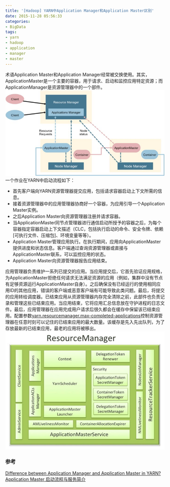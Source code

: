 ```yaml
---
title: '[Hadoop] YARN中Application Manager和Application Master区别'
date: 2015-11-28 05:56:33
categories: 
- BigData
tags: 
- yarn
- hadoop
- application
- manager
- master
---
```

术语Application Master和Application Manager经常被交换使用。其实，ApplicationMaster是一个主要的容器，用于请求、启动和监控应用特定资源；而ApplicationManager是资源管理器中的一个部件。
![[Hadoop] YARN中Application Manager和Application Master区别](/images/2015/11/0026uWfMgy71U5fKi7T91.jpg)
一个作业在YARN中启动流程如下：
- 首先客户端向YARN资源管理器提交应用，包括请求容器启动上下文所需的信息。
- 接着资源管理器中的应用管理器协商好一个容器，为应用引导一个Application Master实例。
- 之后Application Master向资源管理器注册并请求容器。
- 当ApplicationMaster同节点管理器进行通信启动所授予的容器之后，为每个容器指定容器启动上下文描述（CLC，包括执行启动的命令、安全令牌、依赖[可执行文件、压缩包]、环境变量等等）。
- Application Master管理应用执行。在执行期间，应用向ApplicationMaster提供进度和状态信息。客户端通过查询资源管理器或直接与ApplicationMaster联系，可以监控应用的状态。
- Application Master向资源管理器报告应用结束。

应用管理器负责维护一系列已提交的应用。当应用提交后，它首先验证应用规格，为ApplicationMaster拒绝任何请求无法满足资源的应用（例如，集群中没有节点有足够资源运行ApplicationMaster自身）。之后确保没有已经运行的使用相同应用ID的其他应用，错误的客户端或恶意客户端有可能导致此类问题。最后，将提交的应用转给调度器。已结束应用从资源管理器内存完全清除之前，此部件也负责记录和管理这些已结束应用。当应用结束，它将应用汇总信息放在守护进程的日志文件。最后，应用管理器在应用完成用户请求后很久都会在缓存中保留该已结束应用。配置参数[yarn.resourcemanager.max-completed-applications](http://hadoop.apache.org/docs/current/hadoop-yarn/hadoop-yarn-common/yarn-default.xml)控制资源管理器在任意时刻可以记住的已结束应用的最大数量。该缓存是先入先出队列，为了存放最新的已结束应用，最老的应用将被移出。
![[Hadoop] YARN中Application Manager和Application Master区别](/images/2015/11/0026uWfMzy72ZqCTf0S1a.jpg)

### 参考

[Difference between Application Manager and Application Master in YARN?](http://stackoverflow.com/questions/30967247/difference-between-application-manager-and-application-master-in-yarn)    
[Application Master 启动流程与服务简介](http://www.veryhuo.com/a/view/1370.html)    
